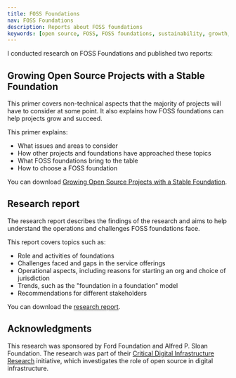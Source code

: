 ```yaml
---
title: FOSS Foundations
nav: FOSS Foundations
description: Reports about FOSS foundations
keywords: [open source, FOSS, FOSS foundations, sustainability, growth, success, digital infrastructure]
---
```


I conducted research on FOSS Foundations and published two reports:

## Growing Open Source Projects with a Stable Foundation

This primer covers non-technical aspects that the majority of projects will have to consider at some point.  It also explains how FOSS foundations can help projects grow and succeed.

This primer explains:

* What issues and areas to consider
* How other projects and foundations have approached these topics
* What FOSS foundations bring to the table
* How to choose a FOSS foundation

You can download [Growing Open Source Projects with a Stable Foundation](growing-open-source-projects.pdf).

## Research report

The research report describes the findings of the research and aims to help understand the operations and challenges FOSS foundations face.

This report covers topics such as:

* Role and activities of foundations
* Challenges faced and gaps in the service offerings
* Operational aspects, including reasons for starting an org and choice of jurisdiction
* Trends, such as the "foundation in a foundation" model
* Recommendations for different stakeholders

You can download the [research report](foss-foundations-research.pdf).

## Acknowledgments

This research was sponsored by Ford Foundation and Alfred P. Sloan Foundation.  The research was part of their [Critical Digital Infrastructure Research](https://www.fordfoundation.org/campaigns/critical-digital-infrastructure-research/) initiative, which investigates the role of open source in digital infrastructure.

